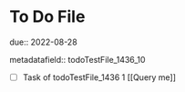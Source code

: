# To Do File

due:: 2022-08-28

metadatafield:: todoTestFile_1436_10

- [ ] Task of todoTestFile_1436 1 [[Query me]]
